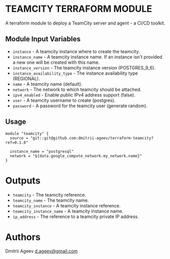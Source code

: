 TEAMCITY TERRAFORM MODULE
=========================

A terraform module to deploy a TeamCity server and agent - a CI/CD toolkit.


Module Input Variables
----------------------

 - `instance` - A teamcity instance where to create the teamcity.
 - `instance_name` - A teamcity instance name. If an instance isn't provided a new one will be created with this name.
 - `instance_version` - The teamcity instance version (POSTGRES_9_6).
 - `instance_availability_type` - The instance availability type (REGIONAL).
 - `name` - A teamcity name (default).
 - `network` - The network to which teamcity should be attached.
 - `ipv4_enabled` - Enable public IPv4 address support (false).
 - `user` - A teamcity username to create (postgres).
 - `password` - A password for the teamcity user (generate random).


Usage
-----

```hcl
module "teamcity" {
  source = "git::git@github.com:dmitrii-ageev/terraform-teamcity?ref=0.1.0"

  instance_name = "postgresql"
  network = "${data.google_compute_network.my_network.name}"
}
```


Outputs
=======

 - `teamcity` - The teamcity reference.
 - `teamcity_name` - The teamcity name.
 - `teamcity_instance` - A teamcity instance reference.
 - `teamcity_instance_name` - A teamcity instance name.
 - `ip_address` - The reference to a teamcity private IP address.


Authors
=======

Dmitrii Ageev <d.ageev@gmail.com>
